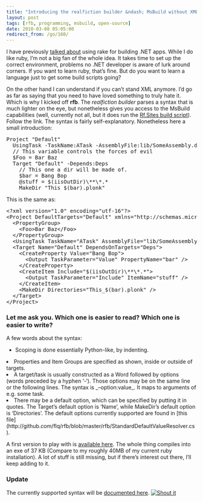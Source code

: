 ```yaml
---
title: "Introducing the realfiction builder &ndash; MsBuild without XML"
layout: post
tags: [rfb, programming, msbuild, open-source]
date: 2010-03-08 05:05:00
redirect_from: /go/160/
---
```


I have previously [talked about](/go/144) using rake for building .NET apps. While I do like ruby, I’m not a big fan of the whole idea. It takes time to set up the correct environment, problems no .NET developer is aware of lurk around corners. If you want to learn ruby, that’s fine. But do you want to learn a language just to get some build scripts going?

On the other hand I can understand if you can’t stand XML anymore. I’d go as far as saying that you need to have loved something to truly hate it. Which is why I kicked off **rfb**. The _realfiction builder_ parses a syntax that is much lighter on the eye, but nonetheless gives you access to the MsBuild capabilities (well, currently not all, but it does run the [Rf.Sites build script](http://github.com/flq/Rf.Sites/blob/master/build.rfb)). Follow the link. The syntax is fairly self-explanatory. Nonetheless here a small introduction:
 <div style="padding-bottom: 0px; margin: 0px; padding-left: 0px; padding-right: 0px; display: inline; float: none; padding-top: 0px" id="scid:812469c5-0cb0-4c63-8c15-c81123a09de7:1d8948e9-82ba-4f83-b26f-d1c1b548b2d9" class="wlWriterEditableSmartContent"><pre name="code" class="c#">Project "Default"
  UsingTask -TaskName:ATask -AssemblyFile:lib/SomeAssembly.dll
  // This variable controls the forces of evil
  $Foo = Bar Baz
  Target "Default" -Depends:Deps
    // This one a dir will be made of.
    $bar = Bang Bop
    @stuff = $(iisOutDir)\**\*.*
    MakeDir "This_$(bar).plonk"
</pre></div>

This is the same as:

<div style="padding-bottom: 0px; margin: 0px; padding-left: 0px; padding-right: 0px; display: inline; float: none; padding-top: 0px" id="scid:812469c5-0cb0-4c63-8c15-c81123a09de7:bdec6781-7f39-44ed-b150-a6107273a5f0" class="wlWriterEditableSmartContent"><pre name="code" class="xml">&lt;?xml version="1.0" encoding="utf-16"?&gt;
&lt;Project DefaultTargets="Default" xmlns="http://schemas.microsoft.com/developer/msbuild/2003"&gt;
  &lt;PropertyGroup&gt;
    &lt;Foo&gt;Bar Baz&lt;/Foo&gt;
  &lt;/PropertyGroup&gt;
  &lt;UsingTask TaskName="ATask" AssemblyFile="lib/SomeAssembly.dll" /&gt;
  &lt;Target Name="Default" DependsOnTargets="Deps"&gt;
    &lt;CreateProperty Value="Bang Bop"&gt;
      &lt;Output TaskParameter="Value" PropertyName="bar" /&gt;
    &lt;/CreateProperty&gt;
    &lt;CreateItem Include="$(iisOutDir)\**\*.*"&gt;
      &lt;Output TaskParameter="Include" ItemName="stuff" /&gt;
    &lt;/CreateItem&gt;
    &lt;MakeDir Directories="This_$(bar).plonk" /&gt;
  &lt;/Target&gt;
&lt;/Project&gt;
</pre></div>

### Let me ask you. Which one is easier to read? Which one is easier to write?

A few words about the syntax:

*   Scoping is done essentially Python-like, by indenting. 
<li>Properties and Item Groups are specified as shown, inside or outside of targets. 
<li>A target/task is usually constructed as a Word followed by options (words preceded by a hyphen ‘-‘). Those options may be on the same line or the following lines. The syntax is _–option:value_. It maps to arguments of e.g. some task. 
<li>There may be a default option, which can be specified by putting it in quotes. The Target’s default option is ‘Name’, while MakeDir’s default option is ‘Directories’. The default options currently supported are found in [this file](http://github.com/flq/rfb/blob/master/rfb/StandardDefaultValueResolver.cs).

A first version to play with is [available here](http://github.com/flq/rfb). The whole thing compiles into an exe of 37 KB (Compare to my roughly 40MB of my current ruby installation). A lot of stuff is still missing, but if there’s interest out there, I’ll keep adding to it.

### Update

The currently supported syntax will be [documented here](http://wiki.github.com/flq/rfb/syntax).
[![Shout it](http://dotnetshoutout.com/image.axd?url=http%3A%2F%2Frealfiction.net%2Fgo%2F160)](http://dotnetshoutout.com/Introducing-the-realfiction-builder-MsBuild-without-XML)
